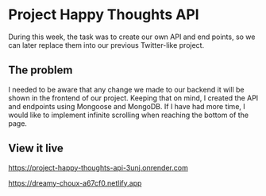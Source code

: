 # Project Happy Thoughts API

During this week, the task was to create our own API and end points, so we can later replace them into our previous Twitter-like project.

## The problem

I needed to be aware that any change we made to our backend it will be shown in the frontend of our project. Keeping that on mind, I created the API and endpoints using Mongoose and MongoDB.
If I have had more time, I would like to implement infinite scrolling when reaching the bottom of the page.

## View it live

https://project-happy-thoughts-api-3unj.onrender.com

https://dreamy-choux-a67cf0.netlify.app
